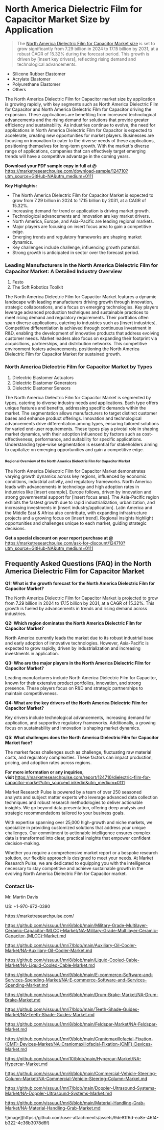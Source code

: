 <h1>North America Dielectric Film for Capacitor Market&nbsp;Size by Application</h1><blockquote><p>The <a href="https://marketresearchpulse.com/download-sample/124710?utm_source=GitHub-NA&amp;utm_medium=0111">North America Dielectric Film for Capacitor Market size</a> is set to grow significantly from 7.29 billion in 2024 to 17.15 billion by 2031, at a robust CAGR of 15.32% during the forecast period. This growth is driven by [insert key drivers], reflecting rising demand and technological advancements.</p></blockquote><ul><li>Silicone Rubber Elastomer<li> Acrylate Elastomer<li> Polyurethane Elastomer<li> Others</li></ul><p>The North America Dielectric Film for Capacitor market size by application is growing rapidly, with key segments such as North America Dielectric Film for Capacitor and North America Dielectric Film for Capacitor driving the expansion. These applications are benefiting from increased technological advancements and the rising demand for solutions that provide greater efficiency and sustainability. As industries continue to evolve, the need for applications in North America Dielectric Film for Capacitor is expected to accelerate, creating new opportunities for market players. Businesses are focusing on innovation to cater to the diverse needs of these applications, positioning themselves for long-term growth. With the market's diverse range of applications, companies that can effectively target emerging trends will have a competitive advantage in the coming years.</p><p><strong>Download your PDF sample copy in full at @ </strong><a href="https://marketresearchpulse.com/download-sample/124710?utm_source=GitHub-NA&amp;utm_medium=0111">https://marketresearchpulse.com/download-sample/124710?utm_source=GitHub-NA&amp;utm_medium=0111</a></p><p><strong>Key Highlights: </strong></p><ul><li>The North America Dielectric Film for Capacitor Market is expected to grow from 7.29 billion in 2024 to 17.15 billion by 2031, at a CAGR of 15.32%.</li><li>Increasing demand for trend or application is driving market growth.</li><li>Technological advancements and innovation are key market drivers.</li><li>North America, Europe, and Asia-Pacific are leading regional markets.</li><li>Major players are focusing on insert focus area to gain a competitive edge.</li><li>Emerging trends and regulatory frameworks are shaping market dynamics.</li><li>Key challenges include challenge, influencing growth potential.</li><li>Strong growth is anticipated in sector over the forecast period.</li></ul><h3>Leading Manufacturers in the North America Dielectric Film for Capacitor Market: A Detailed Industry Overview</h3><ol><li>Festo</li><li>The Soft Robotics Toolkit</li></ol><div class="flex max-w-full flex-col flex-grow"><div class="min-h-8 text-message flex w-full flex-col items-end gap-2 whitespace-normal break-words [.text-message+&amp;]:mt-5" dir="auto" data-message-author-role="assistant" data-message-id="fd8432e4-4910-450d-b182-61b7bfb0a01f" data-message-model-slug="gpt-4o"><div class="flex w-full flex-col gap-1 empty:hidden first:pt-[3px]"><div class="markdown prose w-full break-words dark:prose-invert light"><p>The North America Dielectric Film for Capacitor Market features a dynamic landscape with leading manufacturers driving growth through innovation, strategic collaborations, and a focus on emerging technologies. Key players leverage advanced production techniques and sustainable practices to meet rising demand and regulatory requirements. Their portfolios often span diverse applications, catering to industries such as [insert industries]. Competitive differentiation is achieved through continuous investment in R&amp;D, enabling the development of innovative products that address evolving customer needs. Market leaders also focus on expanding their footprint via acquisitions, partnerships, and distribution networks. This competitive environment fosters advancements, positioning the North America Dielectric Film for Capacitor Market for sustained growth.</p></div></div></div></div><h3>North America Dielectric Film for Capacitor Market by Types</h3><ol><li>Dielectric Elastomer Actuators<li> Dielectric Elastomer Generators<li> Dielectric Elastomer Sensors</li></ol><div class="flex max-w-full flex-col flex-grow"><div class="min-h-8 text-message flex w-full flex-col items-end gap-2 whitespace-normal break-words [.text-message+&amp;]:mt-5" dir="auto" data-message-author-role="assistant" data-message-id="084470be-0bb7-4664-bddf-5156b4f41249" data-message-model-slug="gpt-4o-mini"><div class="flex w-full flex-col gap-1 empty:hidden first:pt-[3px]"><div class="markdown prose w-full break-words dark:prose-invert light"><p>The North America Dielectric Film for Capacitor Market is segmented by types, catering to diverse industry needs and applications. Each type offers unique features and benefits, addressing specific demands within the market. The segmentation allows manufacturers to target distinct customer bases and enhance product offerings. Innovation and technological advancements drive differentiation among types, ensuring tailored solutions for varied end-user requirements. These types play a pivotal role in shaping market dynamics, with their adoption influenced by factors such as cost-effectiveness, performance, and suitability for specific applications. Understanding type-wise segmentation is essential for stakeholders aiming to capitalize on emerging opportunities and gain a competitive edge.</p></div></div></div></div><h3><span style="font-size: 11px;">Regional Overview of the North America Dielectric Film for Capacitor Market</span></h3><div class="flex max-w-full flex-col flex-grow"><div class="min-h-8 text-message flex w-full flex-col items-end gap-2 whitespace-normal break-words [.text-message+&amp;]:mt-5" dir="auto" data-message-author-role="assistant" data-message-id="e9038762-ce64-4e30-91c9-9bd413514231" data-message-model-slug="gpt-4o-mini"><div class="flex w-full flex-col gap-1 empty:hidden first:pt-[3px]"><div class="markdown prose w-full break-words dark:prose-invert light"><p>The North America Dielectric Film for Capacitor Market demonstrates varying growth dynamics across key regions, influenced by economic conditions, industrial activity, and regulatory frameworks. North America leads with advancements in technology and high adoption rates in industries like [insert example]. Europe follows, driven by innovation and strong governmental support for [insert focus area]. The Asia-Pacific region exhibits the fastest growth due to rapid industrialization, urbanization, and increasing investments in [insert industry/application]. Latin America and the Middle East &amp; Africa also contribute, with expanding infrastructure projects and a growing focus on [insert trend]. Regional insights highlight opportunities and challenges unique to each market, guiding strategic decisions.</p></div></div></div></div><p><strong>Get a special discount on your report purchase at @ </strong><a href="https://marketresearchpulse.com/ask-for-discount/124710?utm_source=GitHub-NA&amp;utm_medium=0111">https://marketresearchpulse.com/ask-for-discount/124710?utm_source=GitHub-NA&amp;utm_medium=0111</a></p><h2>Frequently Asked Questions (FAQ) in the North America Dielectric Film for Capacitor Market</h2><p><strong>Q1: What is the growth forecast for the North America Dielectric Film for Capacitor Market?</strong></p><p>The North America Dielectric Film for Capacitor Market is projected to grow from 7.29 billion in 2024 to 17.15 billion by 2031, at a CAGR of 15.32%. This growth is fueled by advancements in trends and rising demand across industries.</p><p><strong>Q2: Which region dominates the North America Dielectric Film for Capacitor Market?</strong></p><p>North America currently leads the market due to its robust industrial base and early adoption of innovative technologies. However, Asia-Pacific is expected to grow rapidly, driven by industrialization and increasing investments in application.</p><p><strong>Q3: Who are the major players in the North America Dielectric Film for Capacitor Market?</strong></p><p>Leading manufacturers include North America Dielectric Film for Capacitor, known for their extensive product portfolios, innovation, and strong presence. These players focus on R&amp;D and strategic partnerships to maintain competitiveness.</p><p><strong>Q4: What are the key drivers of the North America Dielectric Film for Capacitor Market?</strong></p><p>Key drivers include technological advancements, increasing demand for application, and supportive regulatory frameworks. Additionally, a growing focus on sustainability and innovation is shaping market dynamics.</p><p><strong>Q5: What challenges does the North America Dielectric Film for Capacitor Market face?</strong></p><p>The market faces challenges such as challenge, fluctuating raw material costs, and regulatory complexities. These factors can impact production, pricing, and adoption rates across regions.</p><p><strong>For more information or any inquiries, visit&nbsp;</strong><a href="https://marketresearchpulse.com/report/124710/dielectric-film-for-capacitor-market?utm_source=Linkedin&utm_medium=0111">https://marketresearchpulse.com/report/124710/dielectric-film-for-capacitor-market?utm_source=Linkedin&utm_medium=0111</a></p><p>Market Research Pulse is powered by a team of over 250 seasoned analysts and subject matter experts who leverage advanced data collection techniques and robust research methodologies to deliver actionable insights. We go beyond data presentation, offering deep analysis and strategic recommendations tailored to your business goals.</p><p>With expertise spanning over 25,000 high-growth and niche markets, we specialize in providing customized solutions that address your unique challenges. Our commitment to actionable intelligence ensures complex data is transformed into clear, practical insights that empower confident decision-making.</p><p>Whether you require a comprehensive market report or a bespoke research solution, our flexible approach is designed to meet your needs. At Market Research Pulse, we are dedicated to equipping you with the intelligence necessary to stay competitive and achieve sustainable growth in the evolving North America Dielectric Film for Capacitor market.</p><h3><strong>Contact Us-</strong></h3><p>Mr. Martin Davis</p><p>US: +1-970-672-0390</p><p>https://marketresearchpulse.com/</p><p><a href="https://github.com/vissuuu1/mri6/blob/main/Military-Grade-Multilayer-Ceramic-Capacitor-(MLCC)-Market/NA-Military-Grade-Multilayer-Ceramic-Capacitor-(MLCC)-Market.md">https://github.com/vissuuu1/mri6/blob/main/Military-Grade-Multilayer-Ceramic-Capacitor-(MLCC)-Market/NA-Military-Grade-Multilayer-Ceramic-Capacitor-(MLCC)-Market.md</a></p><p><a href="https://github.com/vissuuu1/mri7/blob/main/Auxiliary-Oil-Cooler-Market/NA-Auxiliary-Oil-Cooler-Market.md">https://github.com/vissuuu1/mri7/blob/main/Auxiliary-Oil-Cooler-Market/NA-Auxiliary-Oil-Cooler-Market.md</a></p><p><a href="https://github.com/vissuuu1/mri8/blob/main/Liquid-Cooled-Cable-Market/NA-Liquid-Cooled-Cable-Market.md">https://github.com/vissuuu1/mri8/blob/main/Liquid-Cooled-Cable-Market/NA-Liquid-Cooled-Cable-Market.md</a></p><p><a href="https://github.com/vissuuu1/mri9/blob/main/E-commerce-Software-and-Services-Spending-Market/NA-E-commerce-Software-and-Services-Spending-Market.md">https://github.com/vissuuu1/mri9/blob/main/E-commerce-Software-and-Services-Spending-Market/NA-E-commerce-Software-and-Services-Spending-Market.md</a></p><p><a href="https://github.com/vissuuu1/mri6/blob/main/Drum-Brake-Market/NA-Drum-Brake-Market.md">https://github.com/vissuuu1/mri6/blob/main/Drum-Brake-Market/NA-Drum-Brake-Market.md</a></p><p><a href="https://github.com/vissuuu1/mri7/blob/main/Teeth-Shade-Guides-Market/NA-Teeth-Shade-Guides-Market.md">https://github.com/vissuuu1/mri7/blob/main/Teeth-Shade-Guides-Market/NA-Teeth-Shade-Guides-Market.md</a></p><p><a href="https://github.com/vissuuu1/mri8/blob/main/Feldspar-Market/NA-Feldspar-Market.md">https://github.com/vissuuu1/mri8/blob/main/Feldspar-Market/NA-Feldspar-Market.md</a></p><p><a href="https://github.com/vissuuu1/mri9/blob/main/Craniomaxillofacial-Fixation-(CMF)-Devices-Market/NA-Craniomaxillofacial-Fixation-(CMF)-Devices-Market.md">https://github.com/vissuuu1/mri9/blob/main/Craniomaxillofacial-Fixation-(CMF)-Devices-Market/NA-Craniomaxillofacial-Fixation-(CMF)-Devices-Market.md</a></p><p><a href="https://github.com/vissuuu1/mri10/blob/main/Hypercar-Market/NA-Hypercar-Market.md">https://github.com/vissuuu1/mri10/blob/main/Hypercar-Market/NA-Hypercar-Market.md</a></p><p><a href="https://github.com/vissuuu1/mri6/blob/main/Commercial-Vehicle-Steering-Column-Market/NA-Commercial-Vehicle-Steering-Column-Market.md">https://github.com/vissuuu1/mri6/blob/main/Commercial-Vehicle-Steering-Column-Market/NA-Commercial-Vehicle-Steering-Column-Market.md</a></p><p><a href="https://github.com/vissuuu1/mri7/blob/main/Doppler-Ultrasound-Systems-Market/NA-Doppler-Ultrasound-Systems-Market.md">https://github.com/vissuuu1/mri7/blob/main/Doppler-Ultrasound-Systems-Market/NA-Doppler-Ultrasound-Systems-Market.md</a></p><p><a href="https://github.com/vissuuu1/mri8/blob/main/Material-Handling-Grab-Market/NA-Material-Handling-Grab-Market.md">https://github.com/vissuuu1/mri8/blob/main/Material-Handling-Grab-Market/NA-Material-Handling-Grab-Market.md</a></p>
![image](https://github.com/user-attachments/assets/9de81f6d-ea8e-46f4-b322-4c36b3078d6f)
